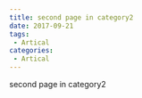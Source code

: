 ```yaml
---
title: second page in category2
date: 2017-09-21
tags:
 - Artical
categories: 
 - Artical
---
```


second page in category2